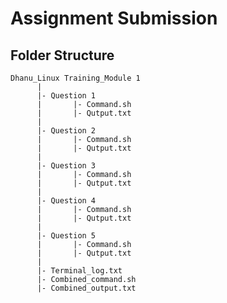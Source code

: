 # Assignment Submission  

## Folder Structure
    
    Dhanu_Linux Training_Module 1
          |
          |- Question 1
          |       |- Command.sh
          |       |- Qutput.txt
          |
          |- Question 2
          |       |- Command.sh
          |       |- Qutput.txt
          |
          |- Question 3
          |       |- Command.sh
          |       |- Qutput.txt
          |
          |- Question 4
          |       |- Command.sh
          |       |- Qutput.txt
          |
          |- Question 5
          |       |- Command.sh
          |       |- Qutput.txt
          |
          |- Terminal_log.txt
          |- Combined_command.sh
          |- Combined_output.txt


      
